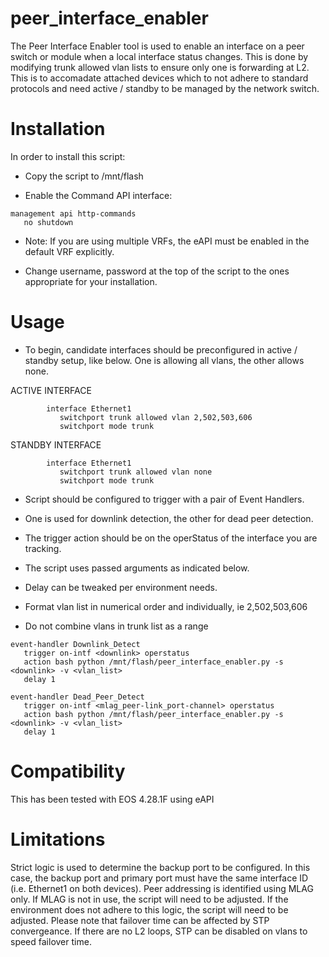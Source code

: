 # peer_interface_enabler
The Peer Interface Enabler tool is used to enable an interface on a peer switch or module when a local interface status changes.  This is done by modifying trunk allowed vlan lists to ensure only one is forwarding at L2. This is to accomadate attached devices which to not adhere to standard protocols and need active / standby to be managed by the network switch.

# Installation

In order to install this script:
- Copy the script to /mnt/flash

- Enable the Command API interface:
```
management api http-commands
   no shutdown
```

- Note: If you are using multiple VRFs, the eAPI must be enabled in the default VRF explicitly.

- Change username, password at the top of the script to the ones appropriate for your installation.
         
# Usage
- To begin, candidate interfaces should be preconfigured in active / standby setup, like below.  One is allowing all vlans, the other allows none.

ACTIVE INTERFACE
```
        interface Ethernet1
           switchport trunk allowed vlan 2,502,503,606
           switchport mode trunk
```
STANDBY INTERFACE
```
        interface Ethernet1
           switchport trunk allowed vlan none
           switchport mode trunk
```
- Script should be configured to trigger with a pair of Event Handlers.

- One is used for downlink detection, the other for dead peer detection.

- The trigger action should be on the operStatus of the interface you are tracking.

- The script uses passed arguments as indicated below.

- Delay can be tweaked per environment needs.

- Format vlan list in numerical order and individually, ie 2,502,503,606

- Do not combine vlans in trunk list as a range
```
event-handler Downlink_Detect
   trigger on-intf <downlink> operstatus
   action bash python /mnt/flash/peer_interface_enabler.py -s <downlink> -v <vlan_list>
   delay 1

event-handler Dead_Peer_Detect
   trigger on-intf <mlag_peer-link_port-channel> operstatus
   action bash python /mnt/flash/peer_interface_enabler.py -s <downlink> -v <vlan_list>
   delay 1
```

# Compatibility

This has been tested with EOS 4.28.1F using eAPI

# Limitations

Strict logic is used to determine the backup port to be configured. In this case, the backup port and primary port must have the same interface ID (i.e. Ethernet1 on both devices).  Peer addressing is identified using MLAG only.  If MLAG is not in use, the script will need to be adjusted.  If the environment does not adhere to this logic, the script will need to be adjusted.  Please note that failover time can be affected by STP convergeance.  If there are no L2 loops, STP can be disabled on vlans to speed failover time.
